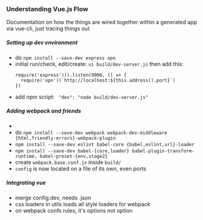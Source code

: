 ### Understanding Vue.js Flow

Documentation on how the things are wired together within a generated app via
vue-cli, just tracing things out


##### Setting up dev environment
- do ```npm install --save-dev express opn```
- initial run/check, edit/create: ```vi build/dev-server.js``` then add this:
  ```
  require('express')().listen(9000, () => {
    require('opn')(`http://localhost:${this.address().port}`)
  })
  ```
- add npm script: ``` "dev": "node build/dev-server.js"```

##### Adding webpack and friends
-
- do ```npm install --save-dev webpack webpack-dev-middleware {html,friendly-errors}-webpack-plugin```
- ```npm install --save-dev eslint babel-core {babel,eslint,url}-loader```
- ```npm install --save-dev babel-{core,loader} babel-plugin-transform-runtime, babel-preset-{env,stage2}```
- create ```webpack.base.conf.js``` inside ```build/```
- ```config``` is now located on a file of its own, even ports


##### Integrating vue
- merge config.dev, needs .json
- css loaders in utils loads all style loaders for webpack
- on webpack confs rules, it's options not option

